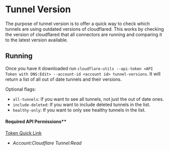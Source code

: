 # Tunnel Version

The purpose of tunnel version is to offer a quick way to check which tunnels are using outdated versions of cloudflared. This works by checking the version of cloudflared that all connectors are running and comparing it to the latest version available.

## Running

Once you have it downloaded run `cloudflare-utils --api-token <API Token with DNS:Edit> --account-id <account id> tunnel-versions`. It will return a list of all out of date tunnels and their versions.

Optional flags:

- `all-tunnels`: If you want to see all tunnels, not just the out of date ones.
- `include-deleted`: If you want to include deleted tunnels in the list.
- `healthy-only`: If you want to only see healthy tunnels in the list.


#### Required API Permissions**

[Token Quick Link](https://dash.cloudflare.com/profile/api-tokens?permissionGroupKeys=%5B%7B%22key%22%3A%22argotunnel%22%2C%22type%22%3A%22read%22%7D%5D&name=Cloudflare+Utils%3A+Tunnels+Read)

- _Account:Cloudflare Tunnel:Read_